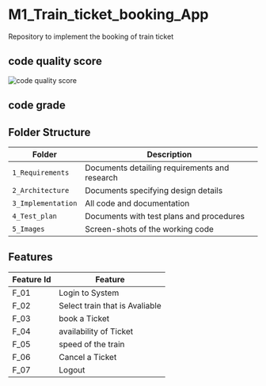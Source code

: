 # M1_Train_ticket_booking_App
Repository to implement the booking of train ticket



## code quality score

![code quality score](https://api.codiga.io/project/31215/score/svg)

## code grade






## Folder Structure
Folder             | Description
-------------------| -----------------------------------------
`1_Requirements`   | Documents detailing requirements and research
`2_Architecture`   | Documents specifying design details
`3_Implementation` | All code and documentation
`4_Test_plan`      | Documents with test plans and procedures
`5_Images`         | Screen-shots of the working code
##  Features
| Feature Id | Feature |
| -----------|---------|
|F_01| Login to System | |
|F_02|Select train that is Avaliable |
|F_03| book a Ticket |
|F_04| availability of Ticket |
|F_05| speed of the train |
|F_06| Cancel a Ticket |
|F_07| Logout |
